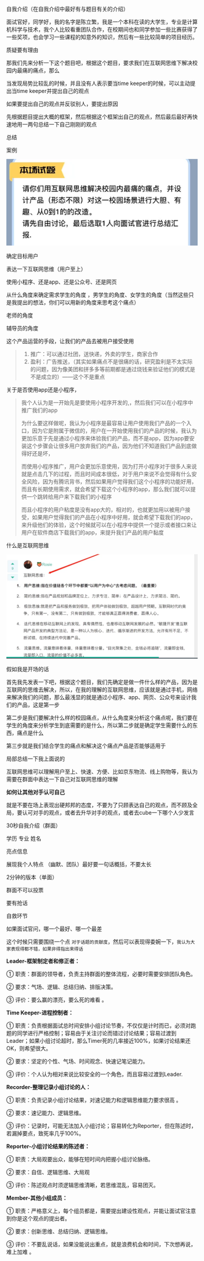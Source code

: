 自我介绍（在自我介绍中最好有与题目有关的介绍）  

面试官好，同学好，我的名字是陈立繁，我是一个本科在读的大学生，专业是计算机科学与技术，我个人比较看重团队合作，在校期间也和同学参加一些比赛获得了一些奖项，也会学习一些课程的知意外的知识，然后有一些比较简单的项目经历。

质疑要有理由

那我们先来分析一下这个题目吧，根据这个题目，要求我们在互联网思维下解决校园内最痛的痛点，那么



当发现局势比较乱的时候，并且没有人表示要当time keeper的时候，可以主动提出当time keeper并提出自己的观点

如果要提出自己的观点并反驳别人，要提出原因



先根据题目提出大概的框架，然后根据这个框架出自己的观点，然后最后最好再快速地用一两句总结一下自己刚刚的观点





总结





案例

![image-20210103211126624](../image/image-20210103211126624.png)

确定目标用户

表达一下互联网思维（用户至上）

使用小程序、还是app、还是公众号、还是网页

从什么角度来确定需求学生的角度 ，男学生的角度、女学生的角度（当然这些只是我提出的想法，你们可以用新的角度来思考这个痛点）

老师的角度

辅导员的角度

这个产品运营的手段，让我们的产品去被用户接受使用

> 1. 推广：可以通过社团，送快递，外卖的学生，商家合作
> 2. 盈利：广告推送，（其实如果痛点不是很痛的话，研究盈利是不太实际的问题，因为像美团和拼多多等前期都是通过烧钱来验证他们的模式是不是成立的）——这个不是重点
>
> 

关于是否使用app还是小程序，

>  我个人认为是一开始先是要使用小程序开发的,，然后我们可以在小程序中推广我们的app
>
> 为什么要这样做呢，我认为小程序是最容易让用户使用我们产品的一个入口，因为它是附属于微信的，用户在一开始使用我们的产品的时候，我认为更加乐意于先是通过小程序来体验我们的产品，而不是app，因为app要安装这个步骤会让很多用户放弃我们的产品，因为他们不知道我们产品到底做得好还是坏，
>
> 而使用小程序推广，用户会更加乐意使用，因为打开小程序对于很多人来说就是点击几下的过程，而且时间成本很低，对于用户来说不会觉得有什么安全风险，因为有腾讯背书，然后如果用户觉得我们这个小程序的功能好用，而且有长期使用需求，就会希望下载这个小程序的app，那么我们就可以提供一个跳转给用户来下载我们的小程序
>
> 而且小程序的用户粘度是没有app大的，相对的，也就更加用以被用户接受，如果用户觉得我们的产品在小程序中好用，就会希望下载我们的app，来升级他们的体验，这个时候就可以在小程序中提供一个提示或者接口来让用户在软件商店下载我们的app，来提升我们产品的用户黏度

什么是互联网思维

![image-20210103215705252](../image/image-20210103215705252.png)





假如我是开场的话

首先我先发表一下吧，根据这个题目，我们先确定是做一件什么样的产品，因为是互联网的思维去解决，所以，在我的理解的互联网思维，应该就是通过手机，网络来解决我们的问题，那么最浅显的就是通过小程序、app、网页、公众号来设计我们的产品，这是第一步

第二步是我们要解决什么样的校园痛点，从什么角度来分析这个痛点呢，我们要在学生的角度来分析学生到底需要的是什么，所以第二步就是确定学生需要什么的东西，痛点是什么

第三步就是我们结合学生的痛点和解决这个痛点产品是否能够适用于

局部总结一下我上面说的

互联网思维可以理解用户至上、快速、方便、比如京东物流、线上购物等，我认为需要在群面中表达一下自己对互联网思维的理解





**如何让其他对手认可自己**

就是不要在场上表现出硬邦邦的态度，不要为了只顾表达自己的观点，而不顾及全局，要认可对手的观点，或者去升华对手的观点，或者去cube一下哪个人少发言





30秒自我介绍（群面）

学历 专业 姓名

亮点信息

展现我个人特点 （幽默、团队）最好要一句话概括，不要太长



2分钟的版本（单面）



群面不可以投票



要有抢话



自救环节





如果面试官问，哪一个最好、哪一个最差

这个时候只需要围绕一个点 `对于话题的贡献度`，然后可以表现得委婉一下，`我认为大家表现得都不错，如果非得指出来得话`





**Leader-框架制定者和修正者：**

① 职责：群面的领导者，负责主持群面的整体流程，必要时需要安排团队角色。

② 要求：气场、逻辑、总结归纳、排版决策。

③ 评价：要么赢的漂亮，要么死的难看 。



**Time Keeper-进程控制者：**

① 职责：负责根据面试总时间安排小组讨论节奏，不仅仅是计时而已，必须对跑题的同学进行严格控制；容易由于关注讨论而错过讨论结果；容易过渡到Leader；如果小组讨论超时，那么Timer死的几率接近100%，如果讨论结果还OK，则希望很大。

② 要求：坚定的个性、气场、时间观念、快速记笔记能力。

③ 评价：个人认为相对来说比较安全的一个角色，而且容易过渡到Leader.



**Recorder-整理记录小组讨论的人：**

① 职责：负责记录小组讨论结果，对速记能力和逻辑思维能力要求很高 。

② 要求：速记能力、逻辑思维。

③ 评价：记录时，可能无法加入小组讨论；容易转化为Reporter，但在陈述时，若漏掉要点，致死率几乎100%。



**Reporter-小组讨论结果的陈述者：**

① 职责：大局观要出众，能够在短时间内把握小组讨论脉络。

② 要求：自信、逻辑思维、大局观

③ 评价：陈述观点时须逻辑思维清晰，若思维混乱，容易团灭。



**Member-其他小组成员：**

① 职责：严格意义上，每个组员都是，需要提出建设性观点，并能让面试官注意到你是这个观点的提出者。

② 要求：创新思维、总结归纳、逻辑思维。

③ 评价：不要乱说话，如果没能说出重点，就是浪费机会和时间，下次想再说，难上加难 。



















